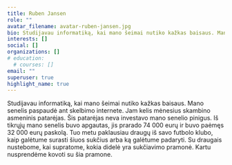 ```yaml
---
title: Ruben Jansen
role: ""
avatar_filename: avatar-ruben-jansen.jpg
bio: Studijavau informatiką, kai mano šeimai nutiko kažkas baisaus. Mano senelis paspaudė ant skelbimo internete. Jam kelis mėnesius skambino asmeninis patarėjas. Šis patarėjas neva investavo mano senelio pinigus. Iš tikrųjų mano senelis buvo apgautas, jis prarado 74 000 eurų ir buvo paėmęs 32 000 eurų paskolą. Tuo metu paklausiau draugų iš savo futbolo klubo, kaip galėtume surasti šiuos sukčius arba ką galėtume padaryti. Su draugais nustebome, kai supratome, kokia didelė yra sukčiavimo pramonė. Kartu nusprendėme kovoti su šia pramone.
interests: []
social: []
organizations: []
# education:
  # courses: []
email: ""
superuser: true
highlight_name: true
---
```

<!--StartFragment-->

Studijavau informatiką, kai mano šeimai nutiko kažkas baisaus. Mano senelis paspaudė ant skelbimo internete. Jam kelis mėnesius skambino asmeninis patarėjas. Šis patarėjas neva investavo mano senelio pinigus. Iš tikrųjų mano senelis buvo apgautas, jis prarado 74 000 eurų ir buvo paėmęs 32 000 eurų paskolą. Tuo metu paklausiau draugų iš savo futbolo klubo, kaip galėtume surasti šiuos sukčius arba ką galėtume padaryti. Su draugais nustebome, kai supratome, kokia didelė yra sukčiavimo pramonė. Kartu nusprendėme kovoti su šia pramone.

<!--EndFragment-->